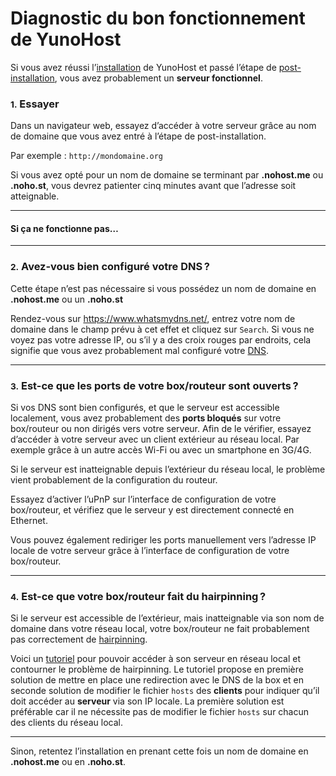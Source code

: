 # Diagnostic du bon fonctionnement de YunoHost

Si vous avez réussi l’[installation](/install) de YunoHost et passé l’étape de [post-installation](/postinstall), vous avez probablement un **serveur fonctionnel**.

### <small>1.</small> Essayer

Dans un navigateur web, essayez d’accéder à votre serveur grâce au nom de domaine que vous avez entré à l’étape de post-installation.

Par exemple : `http://mondomaine.org`

<div class="alert alert-warning">
Si vous avez opté pour un nom de domaine se terminant par <b>.nohost.me</b> ou <b>.noho.st</b>, vous devrez patienter cinq minutes avant que l’adresse soit atteignable.
</div>

---

#### Si ça ne fonctionne pas…

---

### <small>2.</small> Avez-vous bien configuré votre DNS ?

<div class="alert alert-info">
Cette étape n’est pas nécessaire si vous possédez un nom de domaine en <b>.nohost.me</b> ou un <b>.noho.st</b>
</div>

Rendez-vous sur https://www.whatsmydns.net/, entrez votre nom de domaine dans le champ prévu à cet effet et cliquez sur `Search`. Si vous ne voyez pas votre adresse IP, ou s’il y a des croix rouges par endroits, cela signifie que vous avez probablement mal configuré votre [DNS](/dns).

---

### <small>3.</small> Est-ce que les ports de votre box/routeur sont ouverts ?

Si vos DNS sont bien configurés, et que le serveur est accessible localement, vous avez probablement des **ports bloqués** sur votre box/routeur ou non dirigés vers votre serveur.
Afin de le vérifier, essayez d’accéder à votre serveur avec un client extérieur au réseau local. Par exemple grâce à un autre accès Wi-Fi ou avec un smartphone en 3G/4G.

Si le serveur est inatteignable depuis l’extérieur du réseau local, le problème vient probablement de la configuration du routeur.

<div class="alert alert-info">
Essayez d’activer l’uPnP sur l’interface de configuration de votre box/routeur, et vérifiez que le serveur y est directement connecté en Ethernet.
<p>
Vous pouvez également rediriger les ports manuellement vers l’adresse IP locale de votre serveur grâce à l’interface de configuration de votre box/routeur.
</p>
</div>

---

### <small>4.</small> Est-ce que votre box/routeur fait du hairpinning ?

Si le serveur est accessible de l’extérieur, mais inatteignable via son nom de domaine dans votre réseau local, votre box/routeur ne fait probablement pas correctement de <a href="https://fr.wikipedia.org/wiki/Hairpinning" target="_blank">hairpinning</a>.

Voici un [tutoriel](/dns_local_network) pour pouvoir accéder à son serveur en réseau local et contourner le problème de hairpinning. Le tutoriel propose en première solution de mettre en place une redirection avec le DNS de la box et en seconde solution de modifier le fichier `hosts` des **clients** pour indiquer qu’il doit accéder au **serveur** via son IP locale. La première solution est préférable car il ne nécessite pas de modifier le fichier `hosts` sur chacun des clients du réseau local.

___

Sinon, retentez l’installation en prenant cette fois un nom de domaine en **.nohost.me** ou en **.noho.st**.
